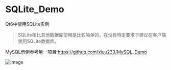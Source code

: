 # SQLite_Demo
 Qt6中使用SQLite实例

> SQLite相比其他数据库使用是比较简单的，在没有特定要求下建议在客户端使用SQLite数据库。

MySQL示例参考另一项目:https://github.com/xluu233/MySQL_Demo

![image](https://i.ibb.co/YRbznc7/Snipaste-2023-03-29-21-02-37.jpg)
